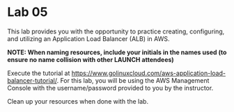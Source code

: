 # Lab 05

This lab provides you with the opportunity to practice creating, configuring, and utilizing an Application Load Balancer (ALB) in AWS.

**NOTE: When naming resources, include your initials in the names used (to ensure no name collision with other LAUNCH attendees)**

Execute the tutorial at https://www.golinuxcloud.com/aws-application-load-balancer-tutorial/. For this lab, you will be using the AWS Management Console with the username/password provided to you by the instructor.

Clean up your resources when done with the lab.
